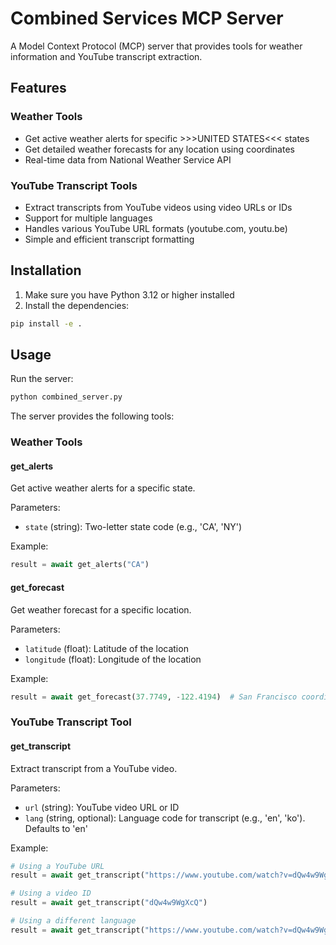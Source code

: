 # Combined Services MCP Server

A Model Context Protocol (MCP) server that provides tools for weather information and YouTube transcript extraction.

## Features

### Weather Tools
- Get active weather alerts for specific >>>UNITED STATES<<< states
- Get detailed weather forecasts for any location using coordinates
- Real-time data from National Weather Service API

### YouTube Transcript Tools
- Extract transcripts from YouTube videos using video URLs or IDs
- Support for multiple languages
- Handles various YouTube URL formats (youtube.com, youtu.be)
- Simple and efficient transcript formatting

## Installation

1. Make sure you have Python 3.12 or higher installed
2. Install the dependencies:
```bash
pip install -e .
```

## Usage

Run the server:
```bash
python combined_server.py
```

The server provides the following tools:

### Weather Tools

#### get_alerts
Get active weather alerts for a specific state.

Parameters:
- `state` (string): Two-letter state code (e.g., 'CA', 'NY')

Example:
```python
result = await get_alerts("CA")
```

#### get_forecast
Get weather forecast for a specific location.

Parameters:
- `latitude` (float): Latitude of the location
- `longitude` (float): Longitude of the location

Example:
```python
result = await get_forecast(37.7749, -122.4194)  # San Francisco coordinates
```

### YouTube Transcript Tool

#### get_transcript
Extract transcript from a YouTube video.

Parameters:
- `url` (string): YouTube video URL or ID
- `lang` (string, optional): Language code for transcript (e.g., 'en', 'ko'). Defaults to 'en'

Example:
```python
# Using a YouTube URL
result = await get_transcript("https://www.youtube.com/watch?v=dQw4w9WgXcQ")

# Using a video ID
result = await get_transcript("dQw4w9WgXcQ")

# Using a different language
result = await get_transcript("https://www.youtube.com/watch?v=dQw4w9WgXcQ", lang="ko")
```

